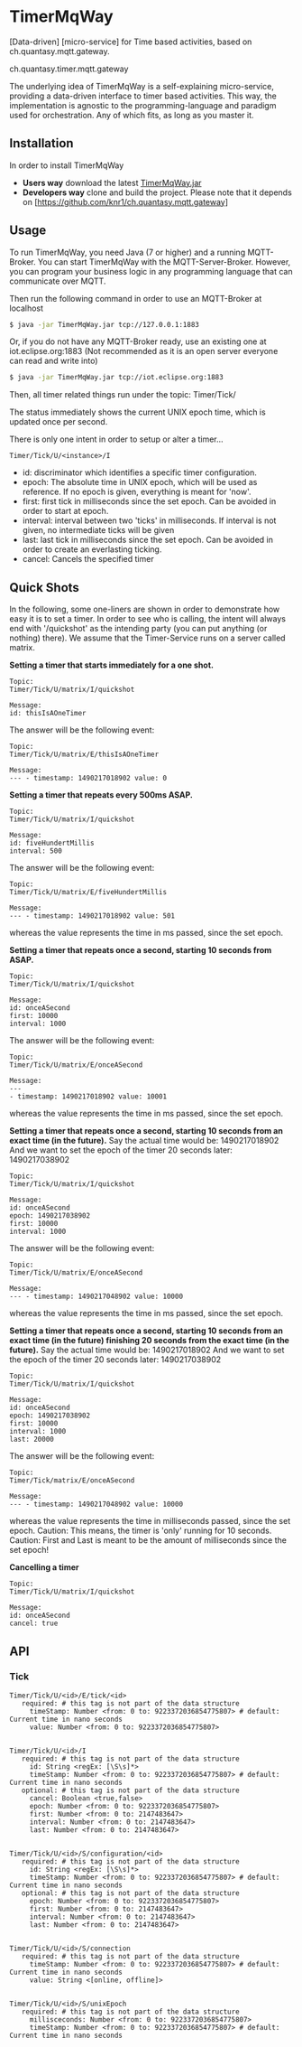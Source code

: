 # TimerMqWay
[Data-driven] [micro-service] for Time based activities, based on ch.quantasy.mqtt.gateway.

ch.quantasy.timer.mqtt.gateway

The underlying idea of TimerMqWay is a self-explaining micro-service, providing a data-driven interface
 to timer based activities. This way, the implementation is agnostic to the programming-language and paradigm used for orchestration. Any of which fits, as long as you master it.



## Installation
In order to install TimerMqWay 
* **Users way** download the latest [TimerMqWay.jar]
* **Developers way** clone and build the project. Please note that it depends on [https://github.com/knr1/ch.quantasy.mqtt.gateway]
 
## Usage
To run TimerMqWay, you need Java (7 or higher) and a running MQTT-Broker. You can start TimerMqWay with the MQTT-Server-Broker.
However, you can program your business logic in any programming language that can communicate over MQTT.


Then run the following command in order to use an MQTT-Broker at localhost
```sh
$ java -jar TimerMqWay.jar tcp://127.0.0.1:1883
```
Or, if you do not have any MQTT-Broker ready, use an existing one at iot.eclipse.org:1883 (Not recommended as it is an open server everyone can read and write into)
```sh
$ java -jar TimerMqWay.jar tcp://iot.eclipse.org:1883
```

Then, all timer related things run under the topic: Timer/Tick/<instance>

The status immediately shows the current UNIX epoch time, which is updated once per second.


There is only one intent in order to setup or alter a timer...
```
Timer/Tick/U/<instance>/I
```

 * id: discriminator which identifies a specific timer configuration. 
 * epoch: The absolute time in UNIX epoch, which will be used as reference. If no epoch is given, everything is meant for 'now'.
 * first: first tick in milliseconds since the set epoch. Can be avoided in order to start at epoch.
 * interval: interval between two 'ticks' in milliseconds. If interval is not given, no intermediate ticks will be given
 * last: last tick in milliseconds since the set epoch. Can be avoided in order to create an everlasting ticking.
 * cancel: Cancels the specified timer


## Quick Shots
In the following, some one-liners are shown in order to demonstrate how easy it is to set a timer.
In order to see who is calling, the intent will always end with '/quickshot' as the intending party (you can put anything (or nothing) there).
We assume that the Timer-Service runs on a server called matrix. 
 
**Setting a timer that starts immediately for a one shot.**
```
Topic:
Timer/Tick/U/matrix/I/quickshot

Message:
id: thisIsAOneTimer
```

The answer will be the following event:
```
Topic:
Timer/Tick/U/matrix/E/thisIsAOneTimer

Message:
--- - timestamp: 1490217018902 value: 0 
```

**Setting a timer that repeats every 500ms ASAP.**
```
Topic:
Timer/Tick/U/matrix/I/quickshot

Message:
id: fiveHundertMillis
interval: 500
```


The answer will be the following event:
```
Topic:
Timer/Tick/U/matrix/E/fiveHundertMillis

Message: 
--- - timestamp: 1490217018902 value: 501 
```

whereas the value represents the time in ms passed, since the set epoch.

**Setting a timer that repeats once a second, starting 10 seconds from ASAP.**
```
Topic:
Timer/Tick/U/matrix/I/quickshot

Message:
id: onceASecond
first: 10000
interval: 1000
```


The answer will be the following event:
```
Topic:
Timer/Tick/U/matrix/E/onceASecond

Message: 
--- 
- timestamp: 1490217018902 value: 10001 
```

whereas the value represents the time in ms passed, since the set epoch.


**Setting a timer that repeats once a second, starting 10 seconds from an exact time (in the future).**
Say the actual time would be: 1490217018902
And we want to set the epoch of the timer 20 seconds later: 1490217038902
```
Topic: 
Timer/Tick/U/matrix/I/quickshot

Message: 
id: onceASecond
epoch: 1490217038902
first: 10000
interval: 1000
```


The answer will be the following event:
```
Topic: 
Timer/Tick/U/matrix/E/onceASecond

Message:
--- - timestamp: 1490217048902 value: 10000 
```

whereas the value represents the time in ms passed, since the set epoch.


**Setting a timer that repeats once a second, starting 10 seconds from an exact time (in the future) finishing 20 seconds from the exact time (in the future).**
Say the actual time would be: 1490217018902
And we want to set the epoch of the timer 20 seconds later: 1490217038902

```
Topic:
Timer/Tick/U/matrix/I/quickshot

Message:
id: onceASecond
epoch: 1490217038902
first: 10000
interval: 1000
last: 20000
```

The answer will be the following event:
```
Topic:
Timer/Tick/matrix/E/onceASecond

Message:
--- - timestamp: 1490217048902 value: 10000 
```

whereas the value represents the time in milliseconds passed, since the set epoch.
Caution: This means, the timer is 'only' running for 10 seconds.
Caution: First and Last is meant to be the amount of milliseconds since the set epoch!

**Cancelling a timer**
```
Topic:
Timer/Tick/U/matrix/I/quickshot

Message:
id: onceASecond
cancel: true

```


## API

                                                                        
### Tick
```
Timer/Tick/U/<id>/E/tick/<id>
   required: # this tag is not part of the data structure
     timeStamp: Number <from: 0 to: 9223372036854775807> # default: Current time in nano seconds
     value: Number <from: 0 to: 9223372036854775807>
   
```
```
Timer/Tick/U/<id>/I
   required: # this tag is not part of the data structure
     id: String <regEx: [\S\s]*>
     timeStamp: Number <from: 0 to: 9223372036854775807> # default: Current time in nano seconds
   optional: # this tag is not part of the data structure
     cancel: Boolean <true,false>
     epoch: Number <from: 0 to: 9223372036854775807>
     first: Number <from: 0 to: 2147483647>
     interval: Number <from: 0 to: 2147483647>
     last: Number <from: 0 to: 2147483647>
   
```
```
Timer/Tick/U/<id>/S/configuration/<id>
   required: # this tag is not part of the data structure
     id: String <regEx: [\S\s]*>
     timeStamp: Number <from: 0 to: 9223372036854775807> # default: Current time in nano seconds
   optional: # this tag is not part of the data structure
     epoch: Number <from: 0 to: 9223372036854775807>
     first: Number <from: 0 to: 2147483647>
     interval: Number <from: 0 to: 2147483647>
     last: Number <from: 0 to: 2147483647>
   
```
```
Timer/Tick/U/<id>/S/connection
   required: # this tag is not part of the data structure
     timeStamp: Number <from: 0 to: 9223372036854775807> # default: Current time in nano seconds
     value: String <[online, offline]>
   
```
```
Timer/Tick/U/<id>/S/unixEpoch
   required: # this tag is not part of the data structure
     millisceconds: Number <from: 0 to: 9223372036854775807>
     timeStamp: Number <from: 0 to: 9223372036854775807> # default: Current time in nano seconds
   
```



[https://github.com/knr1/ch.quantasy.mqtt.gateway]:<https://github.com/knr1/ch.quantasy.mqtt.gateway>
[TimerMqWay.jar]: <https://github.com/knr1/ch.quantasy.tinkerforge.mqtt.gateway/blob/master/dist/TimerMqWay.jar>

